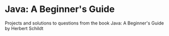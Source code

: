 # Java: A Beginner's Guide
Projects and solutions to questions from the book Java: A Beginner's Guide by Herbert Schildt
